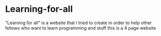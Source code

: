 # Learning-for-all
"Learning for all" is a website that I tried to create in order to help other fellows who want to learn programming and stuff
this is a 4 page website 

